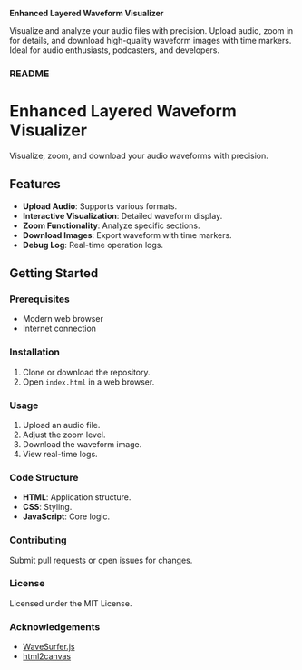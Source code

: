 
**Enhanced Layered Waveform Visualizer**

Visualize and analyze your audio files with precision. Upload audio, zoom in for details, and download high-quality waveform images with time markers. Ideal for audio enthusiasts, podcasters, and developers.

### README

# Enhanced Layered Waveform Visualizer

Visualize, zoom, and download your audio waveforms with precision.

## Features

- **Upload Audio**: Supports various formats.
- **Interactive Visualization**: Detailed waveform display.
- **Zoom Functionality**: Analyze specific sections.
- **Download Images**: Export waveform with time markers.
- **Debug Log**: Real-time operation logs.

## Getting Started

### Prerequisites

- Modern web browser
- Internet connection

### Installation

1. Clone or download the repository.
2. Open `index.html` in a web browser.

### Usage

1. Upload an audio file.
2. Adjust the zoom level.
3. Download the waveform image.
4. View real-time logs.

### Code Structure

- **HTML**: Application structure.
- **CSS**: Styling.
- **JavaScript**: Core logic.

### Contributing

Submit pull requests or open issues for changes.

### License

Licensed under the MIT License.

### Acknowledgements

- [WaveSurfer.js](https://wavesurfer-js.org/)
- [html2canvas](https://html2canvas.hertzen.com/)
